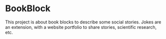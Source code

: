 # BookBlock
This project is about book blocks to describe some social stories. Jokes are an extension, with a website portfolio to share stories, scientific research, etc.
